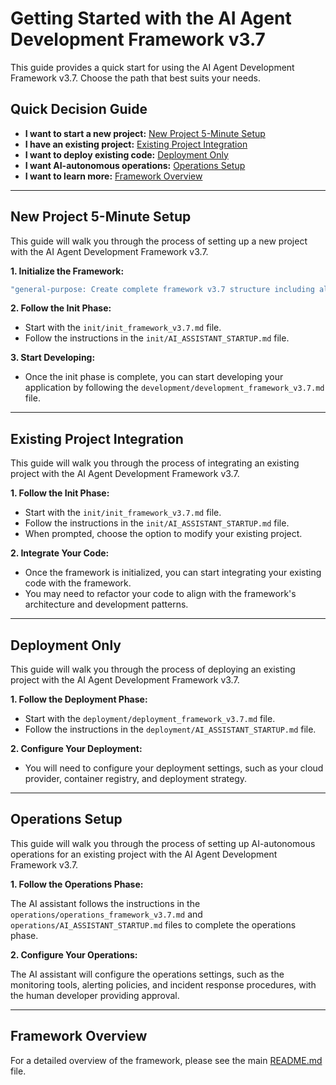 # Getting Started with the AI Agent Development Framework v3.7

This guide provides a quick start for using the AI Agent Development Framework v3.7. Choose the path that best suits your needs.

## Quick Decision Guide

*   **I want to start a new project:** [New Project 5-Minute Setup](#new-project-5-minute-setup)
*   **I have an existing project:** [Existing Project Integration](#existing-project-integration)
*   **I want to deploy existing code:** [Deployment Only](#deployment-only)
*   **I want AI-autonomous operations:** [Operations Setup](#operations-setup)
*   **I want to learn more:** [Framework Overview](#framework-overview)

---

## New Project 5-Minute Setup

This guide will walk you through the process of setting up a new project with the AI Agent Development Framework v3.7.

**1. Initialize the Framework:**

```bash
"general-purpose: Create complete framework v3.7 structure including all mandatory files and directories: product.md, requirements.md, design.md, tasks.md, deployment.md, docs/ears/, docs/bdd/, docs/adr/, docs/prd/, .ai_context/, deployment/, ensuring 100% structure compliance"
```

**2. Follow the Init Phase:**

*   Start with the `init/init_framework_v3.7.md` file.
*   Follow the instructions in the `init/AI_ASSISTANT_STARTUP.md` file.

**3. Start Developing:**

*   Once the init phase is complete, you can start developing your application by following the `development/development_framework_v3.7.md` file.

---

## Existing Project Integration

This guide will walk you through the process of integrating an existing project with the AI Agent Development Framework v3.7.

**1. Follow the Init Phase:**

*   Start with the `init/init_framework_v3.7.md` file.
*   Follow the instructions in the `init/AI_ASSISTANT_STARTUP.md` file.
*   When prompted, choose the option to modify your existing project.

**2. Integrate Your Code:**

*   Once the framework is initialized, you can start integrating your existing code with the framework.
*   You may need to refactor your code to align with the framework's architecture and development patterns.

---

## Deployment Only

This guide will walk you through the process of deploying an existing project with the AI Agent Development Framework v3.7.

**1. Follow the Deployment Phase:**

*   Start with the `deployment/deployment_framework_v3.7.md` file.
*   Follow the instructions in the `deployment/AI_ASSISTANT_STARTUP.md` file.

**2. Configure Your Deployment:**

*   You will need to configure your deployment settings, such as your cloud provider, container registry, and deployment strategy.

---

## Operations Setup

This guide will walk you through the process of setting up AI-autonomous operations for an existing project with the AI Agent Development Framework v3.7.

**1. Follow the Operations Phase:**

The AI assistant follows the instructions in the `operations/operations_framework_v3.7.md` and `operations/AI_ASSISTANT_STARTUP.md` files to complete the operations phase.

**2. Configure Your Operations:**

The AI assistant will configure the operations settings, such as the monitoring tools, alerting policies, and incident response procedures, with the human developer providing approval.

---

## Framework Overview

For a detailed overview of the framework, please see the main [README.md](README.md) file.
